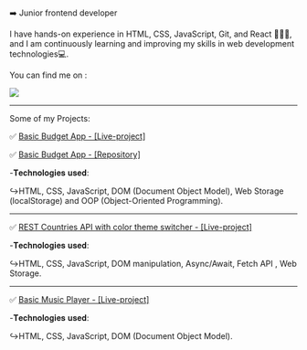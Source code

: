 ➡️ Junior frontend developer

I have hands-on experience in HTML, CSS, JavaScript, Git, and React 🧑🏻‍💻, and I am continuously learning and improving my skills in web development technologies💻.

You can find me on :

<a href="https://www.linkedin.com/in/adrian-donate-96b993217/">
<img src="https://img.shields.io/badge/LinkedIn-0077B5?style=for-the-badge&logo=linkedin&logoColor=white"></img>
</a>


<hr>

Some of my Projects:

✅ <a href='https://dfadrian.github.io/Budget-App/'>Basic Budget App - [Live-project]</a> 

✅ <a href='https://github.com/DFAdrian/Budget-App'>Basic Budget App - [Repository]</a> 

 -𝐓𝐞𝐜𝐡𝐧𝐨𝐥𝐨𝐠𝐢𝐞𝐬 𝐮𝐬𝐞𝐝:
 
 ↪HTML, CSS, JavaScript, DOM (Document Object Model), Web Storage (localStorage) and OOP (Object-Oriented Programming).
 
  
  
  <hr>

 ✅ <a href="https://dfadrian.github.io/findCountries/">REST Countries API with color theme switcher - [Live-project]</a>
 
  -𝐓𝐞𝐜𝐡𝐧𝐨𝐥𝐨𝐠𝐢𝐞𝐬 𝐮𝐬𝐞𝐝: 
  
  ↪HTML, CSS, JavaScript, DOM manipulation, Async/Await, Fetch API , Web Storage.
  
  
  <hr>
  
  ✅ <a href='https://dfadrian.github.io/music-player/'>Basic Music Player - [Live-project]</a> 
  
   -𝐓𝐞𝐜𝐡𝐧𝐨𝐥𝐨𝐠𝐢𝐞𝐬 𝐮𝐬𝐞𝐝:
 
   ↪HTML, CSS, JavaScript, DOM (Document Object Model).
